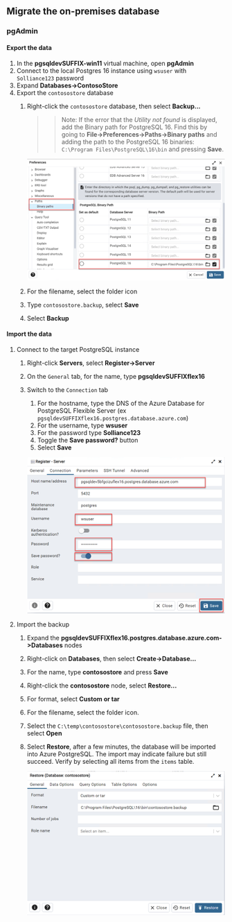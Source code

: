 ## Migrate the on-premises database

### pgAdmin

#### Export the data

1. In the **pgsqldevSUFFIX-win11** virtual machine, open **pgAdmin**
2. Connect to the local Postgres 16 instance using `wsuser` with `Solliance123` password
3. Expand **Databases->ContosoStore**
4. Export the `contosostore` database
   1. Right-click the `contosostore` database, then select **Backup...**
      >> Note: If the error that the *Utility not found* is displayed, add the Binary path for PostgreSQL 16. Find this by going to **File->Preferences->Paths->Binary paths** and adding the path to the PostgreSQL 16 binaries: `C:\Program Files\PostgreSQL\16\bin` and pressing **Save**.

      ![The Preferences screen displays with the PostgreSQL 16 pth highlighted.](media/set_binary_path.png "Binary path for PostgreSQL 16")

   2. For the filename, select the folder icon
   3. Type `contosostore.backup`, select **Save**
   4. Select **Backup**

#### Import the data

1. Connect to the target PostgreSQL instance
   1. Right-click **Servers**, select **Register->Server**
   2. On the `General` tab, for the name, type **pgsqldevSUFFIXflex16**
   3. Switch to the `Connection` tab
      1. For the hostname, type the DNS of the Azure Database for PostgreSQL Flexible Server (ex `pgsqldevSUFFIXflex16.postgres.database.azure.com`)
      2. For the username, type **wsuser**
      3. For the password type **Solliance123**
      4. Toggle the **Save password?** button
      5. Select **Save**

      ![The Register Server dialog displays on the Connection tab and is populated with the preceding information.](media/register_azure_server.png "Register Server Connection tab")

2. Import the backup
   1. Expand the **pgsqldevSUFFIXflex16.postgres.database.azure.com->Databases** nodes
   2. Right-click on **Databases**, then select **Create->Database...**
   3. For the name, type **contosostore** and press **Save**
   4. Right-click the **contosostore** node, select **Restore...**
   5. For format, select **Custom or tar**
   6. For the filename, select the folder icon.
   7. Select the `C:\temp\contosostore\contosostore.backup` file, then select **Open**
   8. Select **Restore**, after a few minutes, the database will be imported into Azure PostgreSQL. The import may indicate failure but still succeed. Verify by selecting all items from the `items` table.

      ![The pgAdmin Restore dialog displays the preceding information.](media/pgadmin_restore.png "pgAdmin Restore dialog")

